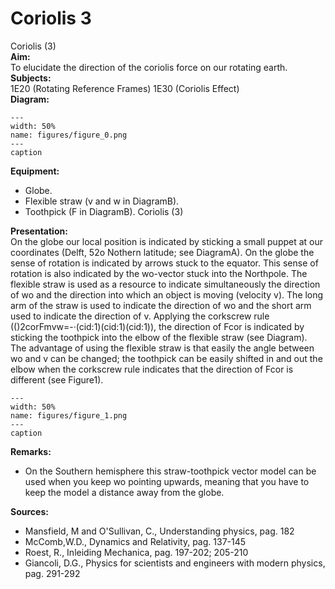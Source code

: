 # Coriolis  3  
 Coriolis (3)   
<b> Aim: </b>  
 To elucidate the direction of the coriolis force on our rotating earth.    
<b> Subjects: </b>  
 1E20 (Rotating Reference Frames) 1E30 (Coriolis Effect)   
<b> Diagram: </b>  
    
```{figure} figures/figure_0.png  
---  
width: 50%  
name: figures/figure_0.png  
---  
caption  
``` 
     
<b> Equipment: </b>  
 
 *  Globe. 
 *  Flexible straw (v and w in DiagramB). 
 *  Toothpick (F in DiagramB). Coriolis (3)
    
<b> Presentation: </b>  
 On the globe our local position is indicated by sticking a small puppet at our coordinates (Delft, 52o Nothern latitude; see DiagramA). On the globe the sense of rotation is indicated by arrows stuck to the equator. This sense of rotation is also indicated by the wo-vector stuck into the Northpole. The flexible straw is used as a resource to indicate simultaneously the direction of wo and the direction into which an object is moving (velocity v). The long arm of the straw is used to indicate the direction of wo and the short arm used to indicate the direction of v. Applying the corkscrew rule (()2corFmvw=-·(cid:1)(cid:1)(cid:1)), the direction of Fcor is indicated by sticking the toothpick into the elbow of the flexible straw (see Diagram). The advantage of using the flexible straw is that easily the angle between wo and v can be changed; the toothpick can be easily shifted in and out the elbow when the corkscrew rule indicates that the direction of Fcor is different (see Figure1).      
```{figure} figures/figure_1.png  
---  
width: 50%  
name: figures/figure_1.png  
---  
caption  
``` 
   
<b> Remarks: </b>  
 
 *  On the Southern hemisphere this straw-toothpick vector model can be used when you keep wo pointing upwards, meaning that you have to keep the model a distance away from the globe.
   
<b> Sources: </b>  
 
 *  Mansfield, M and O'Sullivan, C., Understanding physics, pag. 182 
 *  McComb,W.D., Dynamics and Relativity, pag. 137-145 
 *  Roest, R., Inleiding Mechanica, pag. 197-202; 205-210 
 *  Giancoli, D.G., Physics for scientists and engineers with modern physics, pag. 291-292
  